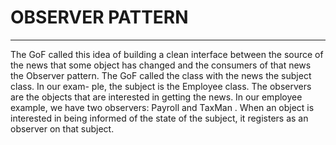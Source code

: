 # **OBSERVER PATTERN**
----------------------
The GoF called this idea of building a clean interface between the source of the
news that some object has changed and the consumers of that news the Observer pattern. The GoF called the class with the news the subject class. In our exam-
ple, the subject is the Employee class. The observers are the objects that are interested
in getting the news. In our employee example, we have two observers: Payroll and
TaxMan . When an object is interested in being informed of the state of the subject, it
registers as an observer on that subject.